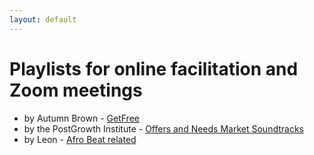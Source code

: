 ```yaml
---
layout: default
---
```

# Playlists for online facilitation and Zoom meetings

- by Autumn Brown - [GetFree](https://open.spotify.com/playlist/5aCSI6a9XXgJZ0goY2JZ3l?si=OZHdFfSZRCG_AgCBtKbT1w&pi=u-Z0sQX3kiSIyA)
- by the PostGrowth Institute - [Offers and Needs Market Soundtracks](https://open.spotify.com/playlist/7foZUrnEWoBOsW783m1uOD?si=dcXDpVvtQB2dUVKf1kgSxg&pi=u-hFFSw9UxQxCG)
- by Leon - [Afro Beat related](https://open.spotify.com/playlist/4SSiOy5ULAyMiFwO1rQhE9?si=9GFULdcURlGLhPTzRc1dMA&pi=u-h0WApLb2TUmb)

